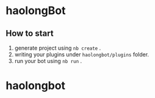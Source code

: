 # haolongBot

## How to start

1. generate project using `nb create` .
2. writing your plugins under `haolongbot/plugins` folder.
3. run your bot using `nb run` .
# haolongbot
